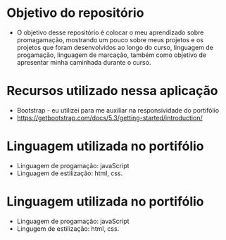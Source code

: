 
# Objetivo do repositório
   * O objetivo desse repositório é colocar o meu aprendizado sobre promagamação, mostrando um pouco sobre meus projetos e os projetos que foram desenvolvidos ao longo do curso, linguagem de progamação, linguagem de marcação, também como objetivo de apresentar minha caminhada durante o curso. 

# Recursos utilizado nessa aplicação
  * Bootstrap - eu utilizei para me auxiliar na responsividade do portifólio
  * https://getbootstrap.com/docs/5.3/getting-started/introduction/


# Linguagem utilizada no portifólio
  * Linguagem de progamação: javaScript
  * Linguagem de estilização: html, css.

# Linguagem utilizada no portifólio
  * Linguagem de progamação: javaScript
  * Lingugem de estilização: html, css.
